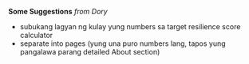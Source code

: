 **Some Suggestions**
*from Dory*

- subukang lagyan ng kulay yung numbers sa target resilience score calculator
- separate into pages (yung una puro numbers lang, tapos yung pangalawa parang detailed About section)
